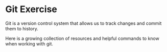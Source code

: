 # Git Exercise

Git is a version control system that allows us to track changes and commit them to history.

Here is a growing collection of resources and helpful commands to know when working with git.